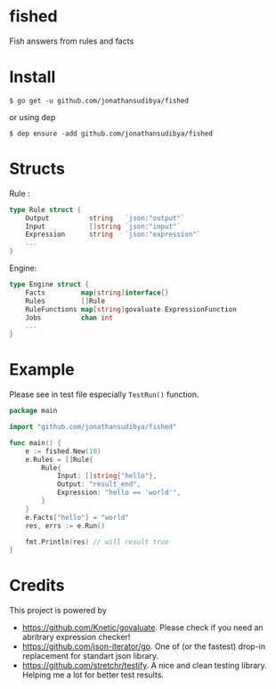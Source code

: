 # fished
Fish answers from rules and facts

# Install
```
$ go get -u github.com/jonathansudibya/fished
```

or using dep
```
$ dep ensure -add github.com/jonathansudibya/fished
```

# Structs
Rule :
```go
type Rule struct {
	Output 			string   `json:"output"`
	Input  			[]string `json:"input"`
	Expression   	string   `json:"expression"`
	...
}
```
Engine:
```go
type Engine struct {
    Facts         map[string]interface{}
	Rules         []Rule
	RuleFunctions map[string]govaluate.ExpressionFunction
	Jobs          chan int
    ...
}
```

# Example
Please see in test file especially `TestRun()` function.
```go
package main

import "github.com/jonathansudibya/fished"

func main() {
	e := fished.New(10)
	e.Rules = []Rule{
		Rule{
			Input: []string{"hello"},
			Output: "result_end",
			Expression: "hello == 'world'",
		}
	}
	e.Facts["hello"] = "world"
	res, errs := e.Run()

	fmt.Println(res) // will result true
}
```

# Credits
This project is powered by 
- https://github.com/Knetic/govaluate. Please check if you need an abritrary expression checker!
- https://github.com/json-iterator/go. One of (or the fastest) drop-in replacement for standart json library.
- https://github.com/stretchr/testify. A nice and clean testing library. Helping me a lot for better test results.


